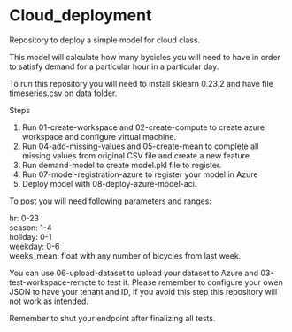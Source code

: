 # Cloud_deployment
Repository to deploy a simple model for cloud class.

This model will calculate how many bycicles you will need to have in order to satisfy demand for a particular hour in a particular day.

To run this repository you will need to install sklearn 0.23.2 and have file timeseries.csv on data folder.

Steps

1. Run 01-create-workspace and 02-create-compute to create azure workspace and configure virtual machine.
2. Run 04-add-missing-values and 05-create-mean to complete all missing values from original CSV file and create a new feature.
3. Run demand-model to create model.pkl file to register.
4. Run 07-model-registration-azure to register your model in Azure
5. Deploy model with 08-deploy-azure-model-aci.

To post you will need following parameters and ranges:

hr: 0-23\
season: 1-4\
holiday: 0-1\
weekday: 0-6\
weeks_mean: float with any number of bicycles from last week.

You can use 06-upload-dataset to upload your dataset to Azure and 03-test-workspace-remote to test it. Please remember to configure your owen JSON to have your tenant and ID, if you avoid this step this repository will not work as intended.

Remember to shut your endpoint after finalizing all tests.
